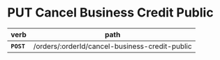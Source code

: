 # PUT Cancel Business Credit Public

| verb       | path                                           |
| ---------- | ---------------------------------------------- |
| **`POST`** | /orders/:orderId/cancel-business-credit-public |
